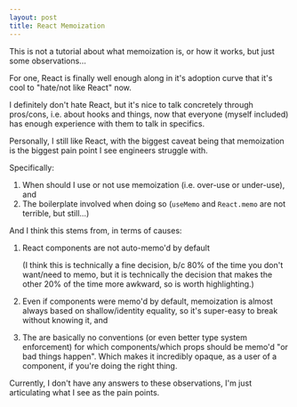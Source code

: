 ```yaml
---
layout: post
title: React Memoization
---
```


This is not a tutorial about what memoization is, or how it works, but just some observations...

For one, React is finally well enough along in it's adoption curve that it's cool to "hate/not like React" now.

I definitely don't hate React, but it's nice to talk concretely through pros/cons, i.e. about hooks and things, now that everyone (myself included) has enough experience with them to talk in specifics.

Personally, I still like React, with the biggest caveat being that memoization is the biggest pain point I see engineers struggle with.

Specifically:

1. When should I use or not use memoization (i.e. over-use or under-use), and
2. The boilerplate involved when doing so (`useMemo` and `React.memo` are not terrible, but still...)

And I think this stems from, in terms of causes:

1. React components are not auto-memo'd by default

   (I think this is technically a fine decision, b/c 80% of the time you don't want/need to memo, but it is technically the decision that makes the other 20% of the time more awkward, so is worth highlighting.)

2. Even if components were memo'd by default, memoization is almost always based on shallow/identity equality, so it's super-easy to break without knowing it, and

3. The are basically no conventions (or even better type system enforcement) for which components/which props should be memo'd "or bad things happen". Which makes it incredibly opaque, as a user of a component, if you're doing the right thing.

Currently, I don't have any answers to these observations, I'm just articulating what I see as the pain points.


